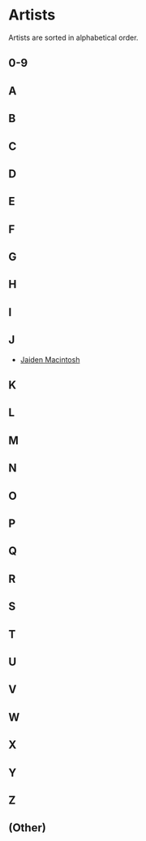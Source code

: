 # Artists
Artists are sorted in alphabetical order.

## 0-9

## A

## B

## C

## D

## E

## F

## G

## H

## I

## J
 - [Jaiden Macintosh](/artist/jaiden-macintosh)

## K

## L

## M

## N

## O

## P

## Q

## R

## S

## T

## U

## V

## W

## X

## Y

## Z

## (Other)
